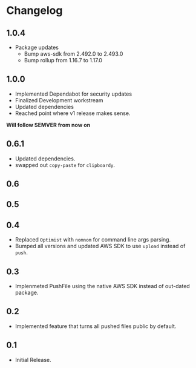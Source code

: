 # Changelog

1.0.4
---

* Package updates
    * Bump aws-sdk from 2.492.0 to 2.493.0
    * Bump rollup from 1.16.7 to 1.17.0

1.0.0
---

* Implemented Dependabot for security updates
* Finalized Development workstream
* Updated dependencies
* Reached point where v1 release makes sense.

**Will follow SEMVER from now on**

0.6.1
---

* Updated dependencies.
* swapped out `copy-paste` for `clipboardy`.

0.6
---

0.5
---

0.4
---

* Replaced `Optimist` with `nomnom` for command line args parsing.
* Bumped all versions and updated AWS SDK to use `upload` instead of `push`.

0.3
---

* Implenmeted PushFile using the native AWS SDK instead of out-dated package.

0.2
---

* Implemented feature that turns all pushed files public by default.

0.1
---

* Initial Release.
